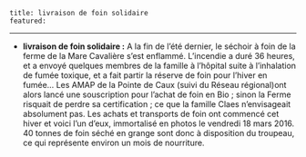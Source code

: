 	title: livraison de foin solidaire
	featured:
---

- **livraison de foin solidaire :** A la fin de l’été dernier, le séchoir à foin de la ferme de la Mare Cavalière s’est enflammé. L’incendie a duré 36 heures, et a envoyé quelques membres de la famille à l’hôpital suite à l’inhalation de fumée toxique, et a fait partir la réserve de foin pour l’hiver en fumée… Les AMAP de la Pointe de Caux (suivi du Réseau régional)ont alors lancé une souscription pour l’achat de foin en Bio ; sinon la Ferme risquait de perdre sa certification ; ce que la famille Claes n’envisageait absolument pas.
Les achats et transports de foin ont commencé cet hiver et voici l’un d’eux, immortalisé en photos le vendredi 18 mars 2016. 40 tonnes de foin séché en grange sont donc à disposition du troupeau, ce qui représente environ un mois de nourriture.
